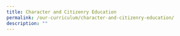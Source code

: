 ```yaml
---
title: Character and Citizenry Education
permalink: /our-curriculum/character-and-citizenry-education/
description: ""
---
```

